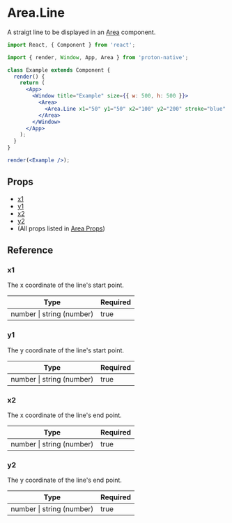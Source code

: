 # Area.Line

A straigt line to be displayed in an [Area](component_APIs/area) component.

```jsx
import React, { Component } from 'react';

import { render, Window, App, Area } from 'proton-native';

class Example extends Component {
  render() {
    return (
      <App>
        <Window title="Example" size={{ w: 500, h: 500 }}>
          <Area>
            <Area.Line x1="50" y1="50" x2="100" y2="200" stroke="blue" />
          </Area>
        </Window>
      </App>
    );
  }
}

render(<Example />);
```

## Props

- [x1](#x1)
- [y1](#y1)
- [x2](#x2)
- [y2](#y2)
- (All props listed in [Area Props](component_APIs/area_props))

## Reference

### x1

The x coordinate of the line's start point.

| **Type**                      | **Required** |
| ----------------------------- | ------------ |
| number &#x7c; string (number) | true         |

### y1

The y coordinate of the line's start point.

| **Type**                      | **Required** |
| ----------------------------- | ------------ |
| number &#x7c; string (number) | true         |

### x2

The x coordinate of the line's end point.

| **Type**                      | **Required** |
| ----------------------------- | ------------ |
| number &#x7c; string (number) | true         |

### y2

The y coordinate of the line's end point.

| **Type**                      | **Required** |
| ----------------------------- | ------------ |
| number &#x7c; string (number) | true         |
